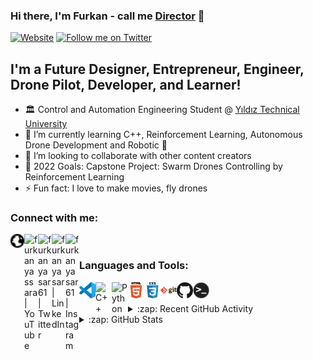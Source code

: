 ### Hi there, I'm Furkan -  call me [Director][website] 👋

[![Website](https://img.shields.io/website?label=furkanyasar.com&style=for-the-badge&url=http%3A%2F%2Ffurkanyasar.com)](http://furkanyasar.com)
[![Follow me on Twitter](https://img.shields.io/twitter/follow/furkanyasar61?color=1DA1F2&logo=twitter&style=for-the-badge)](https://twitter.com/intent/follow?original_referer=https%3A%2F%2Fgithub.com%2Ffurkanyasar&screen_name=furkanyasar61)

## I'm a Future Designer, Entrepreneur, Engineer, Drone Pilot, Developer, and Learner!

- 🏛️ Control and Automation Engineering Student @ [Yıldız Technical University](https://www.yildiz.edu.tr)
- 🌱 I’m currently learning C++, Reinforcement Learning, Autonomous Drone Development and Robotic 💪
- 👯 I’m looking to collaborate with other content creators
- 🥅 2022 Goals: Capstone Project: Swarm Drones Controlling by Reinforcement Learning 
- ⚡ Fun fact: I love to make movies, fly drones



### Connect with me:

[<img align="left" alt="furkanyasar.com" width="22px" src="https://raw.githubusercontent.com/iconic/open-iconic/master/svg/globe.svg" />][website]
[<img align="left" alt="furkanyassara | YouTube" width="22px" src="https://cdn.jsdelivr.net/npm/simple-icons@v3/icons/youtube.svg" />][youtube]
[<img align="left" alt="furkanyasar61 | Twitter" width="22px" src="https://cdn.jsdelivr.net/npm/simple-icons@v3/icons/twitter.svg" />][twitter]
[<img align="left" alt="furkanyasar | LinkedIn" width="22px" src="https://cdn.jsdelivr.net/npm/simple-icons@v3/icons/linkedin.svg" />][linkedin]
[<img align="left" alt="furkanyasar61 | Instagram" width="22px" src="https://cdn.jsdelivr.net/npm/simple-icons@v3/icons/instagram.svg" />][instagram]

<br />

### Languages and Tools:

<img align="left" alt="Visual-Studio-Code" width="26px" src="https://raw.githubusercontent.com/github/explore/80688e429a7d4ef2fca1e82350fe8e3517d3494d/topics/visual-studio-code/visual-studio-code.png"/>
<img align="left" alt="C++" width="26px" src="https://i.imgur.com/Ao2P8iG.png"/>
<img align="left" alt="Python" width="26px" src="https://github.com/jalbertsr/logo-badge-images/blob/master/img/rsz_python.png?raw=true"/>
<img align="left" alt="HTML5" width="26px" src="https://raw.githubusercontent.com/github/explore/80688e429a7d4ef2fca1e82350fe8e3517d3494d/topics/html/html.png"/>
<img align="left" alt="CSS3" width="26px" src="https://raw.githubusercontent.com/github/explore/80688e429a7d4ef2fca1e82350fe8e3517d3494d/topics/css/css.png"/>
<img align="left" alt="Git" width="26px" src="https://raw.githubusercontent.com/github/explore/80688e429a7d4ef2fca1e82350fe8e3517d3494d/topics/git/git.png"/>
<img align="left" alt="GitHub" width="26px" src="https://raw.githubusercontent.com/github/explore/78df643247d429f6cc873026c0622819ad797942/topics/github/github.png"/>
<img align="left" alt="Terminal" width="26px" src="https://raw.githubusercontent.com/github/explore/80688e429a7d4ef2fca1e82350fe8e3517d3494d/topics/terminal/terminal.png"/>



<br />
<br />

<details>
  <summary>:zap: Recent GitHub Activity</summary>

<!--START_SECTION:activity-->
1. 💪 Opened [Repository](https://github.com/furkanyasar/Cpp-OOP-Introduction) in [furkanyasar/Cpp-OOP-Introduction](https://github.com/furkanyasar/Cpp-OOP-Introduction)

<!--END_SECTION:activity-->
</details>


<details>
  <summary>:zap: GitHub Stats</summary>

  <img align="left" alt="Furkan Yaşar's GitHub Stats" src="https://github-readme-stats.codestackr.vercel.app/api?username=furkanyasar&show_icons=true&hide_border=true" />

</details>

[website]: http://furkanyasar.com
[twitter]: https://twitter.com/furkanyasar61
[youtube]: https://youtube.com/furkanyassara
[instagram]: https://instagram.com/furkanyasar61
[linkedin]: https://linkedin.com/in/furkanyasar

